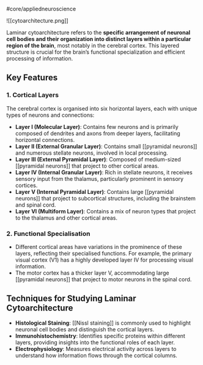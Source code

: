 #core/appliedneuroscience

![[cytoarchitecture.png]]

Laminar cytoarchitecture refers to the **specific arrangement of neuronal cell bodies and their organization into distinct layers within a particular region of the brain**, most notably in the cerebral cortex. This layered structure is crucial for the brain’s functional specialization and efficient processing of information.

## Key Features

### 1. Cortical Layers

The cerebral cortex is organised into six horizontal layers, each with unique types of neurons and connections:

- **Layer I (Molecular Layer)**: Contains few neurons and is primarily composed of dendrites and axons from deeper layers, facilitating horizontal connections.
- **Layer II (External Granular Layer)**: Contains small [[pyramidal neurons]] and numerous stellate neurons, involved in local processing.
- **Layer III (External Pyramidal Layer)**: Composed of medium-sized [[pyramidal neurons]] that project to other cortical areas.
- **Layer IV (Internal Granular Layer)**: Rich in stellate neurons, it receives sensory input from the thalamus, particularly prominent in sensory cortices.
- **Layer V (Internal Pyramidal Layer)**: Contains large [[pyramidal neurons]] that project to subcortical structures, including the brainstem and spinal cord.
- **Layer VI (Multiform Layer)**: Contains a mix of neuron types that project to the thalamus and other cortical areas.

### 2. Functional Specialisation

- Different cortical areas have variations in the prominence of these layers, reflecting their specialised functions. For example, the primary visual cortex (V1) has a highly developed layer IV for processing visual information.
- The motor cortex has a thicker layer V, accommodating large [[pyramidal neurons]] that project to motor neurons in the spinal cord.

## Techniques for Studying Laminar Cytoarchitecture

- **Histological Staining**: [[Nissl staining]] is commonly used to highlight neuronal cell bodies and distinguish the cortical layers.
- **Immunohistochemistry**: Identifies specific proteins within different layers, providing insights into the functional roles of each layer.
- **Electrophysiology**: Measures electrical activity across layers to understand how information flows through the cortical columns.
